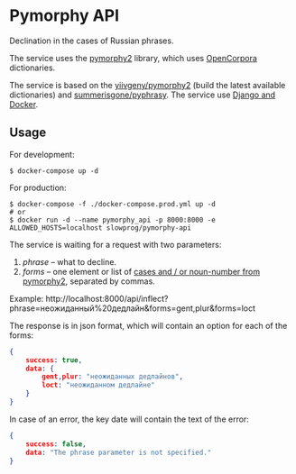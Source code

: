 # Pymorphy API

Declination in the cases of Russian phrases.

The service uses the [pymorphy2](https://pymorphy2.readthedocs.io/en/latest/) library, which uses [OpenCorpora](http://opencorpora.org/) dictionaries.

The service is based on the [yiivgeny/pymorphy2](https://hub.docker.com/r/yiivgeny/pymorphy2/) (build the latest available dictionaries) and [summerisgone/pyphrasy](https://github.com/summerisgone/pyphrasy). The service use [Django and Docker](https://gist.github.com/genomics-geek/98929a9e7ba9602fed7bfa4a5a1c5c4e).

## Usage

For development:

```shell
$ docker-compose up -d
```

For production:

```shell
$ docker-compose -f ./docker-compose.prod.yml up -d
# or
$ docker run -d --name pymorphy_api -p 8000:8000 -e ALLOWED_HOSTS=localhost slowprog/pymorphy-api
```

The service is waiting for a request with two parameters:

1. *phrase* – what to decline.
2. *forms* – one element or list of [cases and / or noun-number from pymorphy2](https://pymorphy2.readthedocs.io/en/latest/user/grammemes.html#russian-cases), separated by commas.

Example: http://localhost:8000/api/inflect?phrase=неожиданный%20дедлайн&forms=gent,plur&forms=loct

The response is in json format, which will contain an option for each of the forms:

```json
{
    success: true,
    data: {
        gent,plur: "неожиданных дедлайнов",
        loct: "неожиданном дедлайне"
    }
}
```

In case of an error, the key date will contain the text of the error:

```json
{
    success: false,
    data: "The phrase parameter is not specified."
}
```